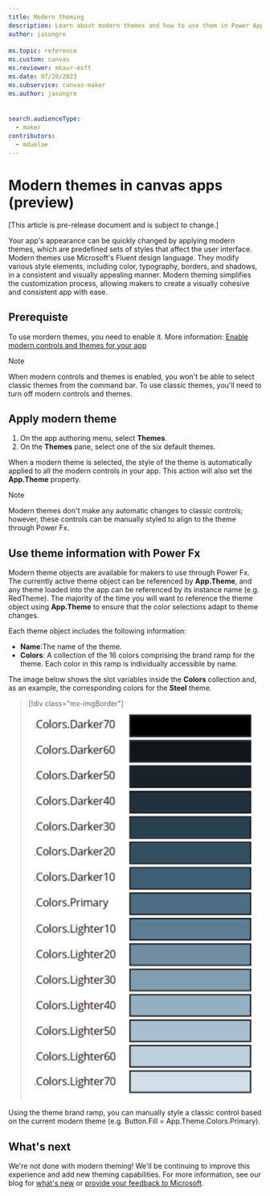 ```yaml
---
title: Modern theming
description: Learn about modern themes and how to use them in Power Apps.
author: jasongre

ms.topic: reference
ms.custom: canvas
ms.reviewer: mkaur-msft
ms.date: 07/28/2023
ms.subservice: canvas-maker
ms.author: jasongre


search.audienceType:
  - maker
contributors:
  - mduelae
---
```


# Modern themes in canvas apps (preview)

[This article is pre-release document and is subject to change.]

Your app's appearance can be quickly changed by applying modern themes, which are predefined sets of styles that affect the user interface. Modern themes use Microsoft's Fluent design language. They modify various style elements, including color, typography, borders, and shadows, in a consistent and visually appealing manner. Modern theming simplifies the customization process, allowing makers to create a visually cohesive and consistent app with ease.


## Prerequiste 

To use mordern themes, you need to enable it. More information: [Enable modern controls and themes for your app](overview-modern-controls.md#enable-modern-controls-and-themes-for-your-app)

> [!NOTE]
> When modern controls and themes is enabled, you won't be able to select classic themes from the command bar. To use classic themes, you'll need to turn off modern controls and themes.  

## Apply modern theme 

1. On the app authoring menu, select **Themes**.
2. On the **Themes** pane, select one of the six default themes. 

When a modern theme is selected, the style of the theme is automatically applied to all the modern controls in your app. This action will also set the **App.Theme** property.  

> [!NOTE]
> Modern themes don't make any automatic changes to classic controls; however, these controls can be manually styled to align to the theme through Power Fx. 

## Use theme information with Power Fx

Modern theme objects are available for makers to use through Power Fx. The currently active theme object can be referenced by **App.Theme**, and any theme loaded into the app can be referenced by its instance name (e.g. RedTheme). The majority of the time you will want to reference the theme object using **App.Theme** to ensure that the color selections adapt to theme changes.  

Each theme object includes the following information: 
-  **Name**:The name of the theme.
-  **Colors**: A collection of the 16 colors comprising the brand ramp for the theme. Each color in this ramp is individually accessible by name.

The image below shows the slot variables inside the **Colors** collection and, as an example, the corresponding colors for the **Steel** theme.  
> [!div class="mx-imgBorder"]
> ![Turn on modern controls](media/modern-themes-color-ramp.png)

Using the theme brand ramp, you can manually style a classic control based on the current modern theme (e.g. Button.Fill = App.Theme.Colors.Primary).  

## What's next
We're not done with modern theming! We'll be continuing to improve this experience and add new theming capabilities. For more information, see our blog for [what's new](https://go.microsoft.com/fwlink/?linkid=2229189) or [provide your feedback to Microsoft](overview-modern-controls.md#provide-feedback-to-microsoft).
